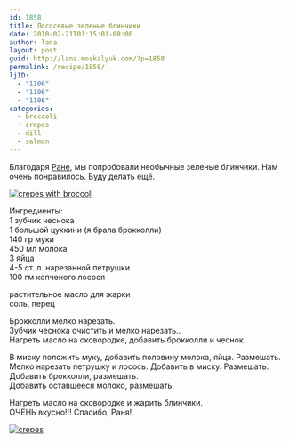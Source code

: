 ```yaml
---
id: 1858
title: Лососевые зеленые блинчики
date: 2010-02-21T01:15:01-08:00
author: lana
layout: post
guid: http://lana.moskalyuk.com/?p=1858
permalink: /recipe/1858/
ljID:
  - "1106"
  - "1106"
  - "1106"
categories:
  - broccoli
  - crepes
  - dill
  - salmon
---
```

Благодаря [Ране](http://ranja.livejournal.com/?skip=10), мы попробовали необычные зеленые блинчики. Нам очень понравилось. Буду делать ещё.

<a class="flickr-image alignnone" title="crepes with broccoli" href="http://www.flickr.com/photos/67405678@N00/4375351402/" target="_blank"><img src="http://farm5.static.flickr.com/4048/4375351402_8cbf686de6.jpg" alt="crepes with broccoli" /></a>

Ингредиенты:  
1 зубчик чеснока  
1 большой цуккини (я брала брокколли)  
140 гр муки  
450 мл молока  
3 яйца  
4-5 ст. л. нарезанной петрушки  
100 гм копченого лосося

растительное масло для жарки  
соль, перец

Брокколли мелко нарезать.  
Зубчик чеснока очистить и мелко нарезать..  
Нагреть масло на сковородке, добавить брокколли и чеснок.

В миску положить муку, добавить половину молока, яйца. Размешать.  
Мелко нарезать петрушку и лосось. Добавить в миску. Размешать.  
Добавить брокколли, размешать.  
Добавить оставшееся молоко, размешать.

Нагреть масло на сковородке и жарить блинчики.  
ОЧЕНЬ вкусно!!! Спасибо, Раня!

<a class="flickr-image alignnone" title="crepes" href="http://www.flickr.com/photos/67405678@N00/4375351964/" target="_blank"><img src="http://farm5.static.flickr.com/4024/4375351964_733bd8e24e.jpg" alt="crepes" /></a>